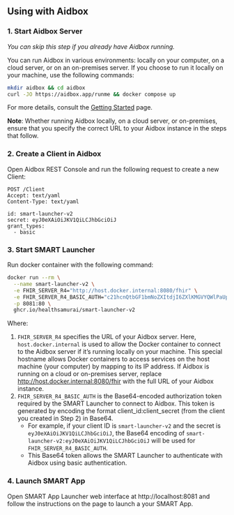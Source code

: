 ## Using with Aidbox

### 1. Start Aidbox Server

_You can skip this step if you already have Aidbox running._

You can run Aidbox in various environments: locally on your computer, on a cloud server, or on an on-premises server. If
you choose to run it locally on your machine, use the following commands:

```bash
mkdir aidbox && cd aidbox
curl -JO https://aidbox.app/runme && docker compose up
```

For more details, consult the [Getting Started](https://docs.aidbox.app/getting-started) page.

**Note**: Whether running Aidbox locally, on a cloud server, or on-premises, ensure that you specify the correct URL to
your Aidbox instance in the steps that follow.

### 2. Create a Client in Aidbox

Open Aidbox REST Console and run the following request to create a new Client:

```http request
POST /Client
Accept: text/yaml
Content-Type: text/yaml

id: smart-launcher-v2
secret: eyJ0eXAiOiJKV1QiLCJhbGciOiJ
grant_types:
  - basic
```

### 3. Start SMART Launcher

Run docker container with the following command:

```bash 
docker run --rm \
  --name smart-launcher-v2 \
  -e FHIR_SERVER_R4="http://host.docker.internal:8080/fhir" \
  -e FHIR_SERVER_R4_BASIC_AUTH="c21hcnQtbGF1bmNoZXItdjI6ZXlKMGVYQWlPaUpLVjFRaUxDSmhiR2NpT2lK" \
  -p 8081:80 \
  ghcr.io/healthsamurai/smart-launcher-v2
```

Where:

1. `FHIR_SERVER_R4` specifies the URL of your Aidbox server. Here, `host.docker.internal` is used to allow the Docker
   container to connect to the Aidbox server if it’s running locally on your machine.
   This special hostname allows Docker containers to access services on the host machine (your computer) by mapping to
   its IP address.
   If Aidbox is running on a cloud or on-premises server, replace http://host.docker.internal:8080/fhir with the full
   URL of your Aidbox instance.
2. `FHIR_SERVER_R4_BASIC_AUTH` is the Base64-encoded authorization token required by the SMART Launcher to connect to
   Aidbox. This token is generated by encoding the format client_id:client_secret
   (from the client you created in Step 2) in Base64.
    * For example, if your client ID is `smart-launcher-v2` and the secret is `eyJ0eXAiOiJKV1QiLCJhbGciOiJ`, the Base64
      encoding of `smart-launcher-v2:eyJ0eXAiOiJKV1QiLCJhbGciOiJ` will be used for `FHIR_SERVER_R4_BASIC_AUTH`.
    * This Base64 token allows the SMART Launcher to authenticate with Aidbox using basic authentication.

### 4. Launch SMART App

Open SMART App Launcher web interface at http://localhost:8081 and follow the instructions on the page to launch a your
SMART App.
